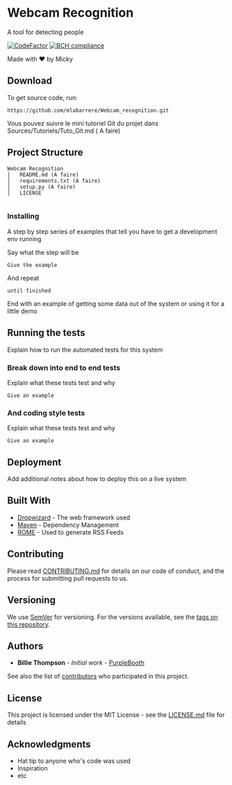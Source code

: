 # Webcam Recognition
A tool for detecting people

[![CodeFactor](https://www.codefactor.io/repository/github/mlabarrere/webcam_recognition/badge)](https://www.codefactor.io/repository/github/mlabarrere/webcam_recognition)  [![BCH compliance](https://bettercodehub.com/edge/badge/mlabarrere/Webcam_recognition?branch=master)](https://bettercodehub.com/)

Made with ❤ by Micky

## Download

To get source code, run:
```
https://github.com/mlabarrere/Webcam_recognition.git
```

Vous pouvez suivre le mini tutoriel Git du projet dans Sources/Tutoriels/Tuto_Git.md ( A faire)



## Project Structure

```
Webcam Recognition
│   README.md (A faire)
│   requirements.txt (A faire)
│   setup.py (A faire)
│   LICENSE    


```



### Installing

A step by step series of examples that tell you have to get a development env running

Say what the step will be

```
Give the example
```

And repeat

```
until finished
```

End with an example of getting some data out of the system or using it for a little demo

## Running the tests

Explain how to run the automated tests for this system

### Break down into end to end tests

Explain what these tests test and why

```
Give an example
```

### And coding style tests

Explain what these tests test and why

```
Give an example
```

## Deployment

Add additional notes about how to deploy this on a live system

## Built With

* [Dropwizard](http://www.dropwizard.io/1.0.2/docs/) - The web framework used
* [Maven](https://maven.apache.org/) - Dependency Management
* [ROME](https://rometools.github.io/rome/) - Used to generate RSS Feeds

## Contributing

Please read [CONTRIBUTING.md](https://gist.github.com/PurpleBooth/b24679402957c63ec426) for details on our code of conduct, and the process for submitting pull requests to us.

## Versioning

We use [SemVer](http://semver.org/) for versioning. For the versions available, see the [tags on this repository](https://github.com/your/project/tags). 

## Authors

* **Billie Thompson** - *Initial work* - [PurpleBooth](https://github.com/PurpleBooth)

See also the list of [contributors](https://github.com/your/project/contributors) who participated in this project.

## License

This project is licensed under the MIT License - see the [LICENSE.md](LICENSE.md) file for details

## Acknowledgments

* Hat tip to anyone who's code was used
* Inspiration
* etc
